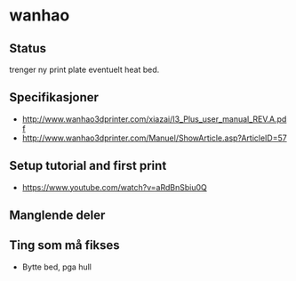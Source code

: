 # wanhao

## Status
trenger ny print plate eventuelt heat bed.

## Specifikasjoner
- http://www.wanhao3dprinter.com/xiazai/I3_Plus_user_manual_REV.A.pdf
- http://www.wanhao3dprinter.com/Manuel/ShowArticle.asp?ArticleID=57

## Setup tutorial and first print
- https://www.youtube.com/watch?v=aRdBnSbiu0Q

## Manglende deler

## Ting som må fikses
- Bytte bed, pga hull
